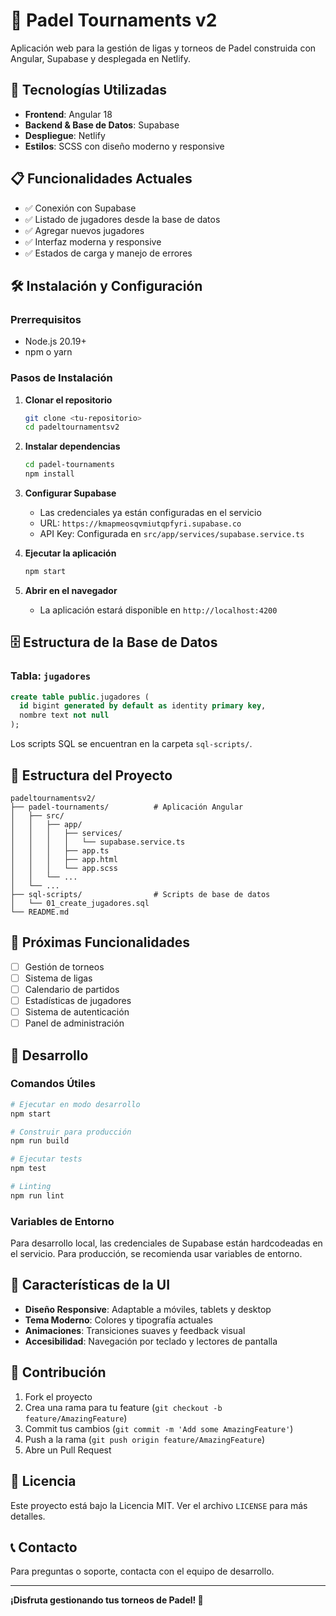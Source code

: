 # 🏓 Padel Tournaments v2

Aplicación web para la gestión de ligas y torneos de Padel construida con Angular, Supabase y desplegada en Netlify.

## 🚀 Tecnologías Utilizadas

- **Frontend**: Angular 18
- **Backend & Base de Datos**: Supabase
- **Despliegue**: Netlify
- **Estilos**: SCSS con diseño moderno y responsive

## 📋 Funcionalidades Actuales

- ✅ Conexión con Supabase
- ✅ Listado de jugadores desde la base de datos
- ✅ Agregar nuevos jugadores
- ✅ Interfaz moderna y responsive
- ✅ Estados de carga y manejo de errores

## 🛠️ Instalación y Configuración

### Prerrequisitos

- Node.js 20.19+ 
- npm o yarn

### Pasos de Instalación

1. **Clonar el repositorio**
   ```bash
   git clone <tu-repositorio>
   cd padeltournamentsv2
   ```

2. **Instalar dependencias**
   ```bash
   cd padel-tournaments
   npm install
   ```

3. **Configurar Supabase**
   - Las credenciales ya están configuradas en el servicio
   - URL: `https://kmapmeosqvmiutqpfyri.supabase.co`
   - API Key: Configurada en `src/app/services/supabase.service.ts`

4. **Ejecutar la aplicación**
   ```bash
   npm start
   ```

5. **Abrir en el navegador**
   - La aplicación estará disponible en `http://localhost:4200`

## 🗄️ Estructura de la Base de Datos

### Tabla: `jugadores`
```sql
create table public.jugadores (
  id bigint generated by default as identity primary key,
  nombre text not null
);
```

Los scripts SQL se encuentran en la carpeta `sql-scripts/`.

## 📁 Estructura del Proyecto

```
padeltournamentsv2/
├── padel-tournaments/          # Aplicación Angular
│   ├── src/
│   │   ├── app/
│   │   │   ├── services/
│   │   │   │   └── supabase.service.ts
│   │   │   ├── app.ts
│   │   │   ├── app.html
│   │   │   └── app.scss
│   │   └── ...
│   └── ...
├── sql-scripts/                # Scripts de base de datos
│   └── 01_create_jugadores.sql
└── README.md
```

## 🎯 Próximas Funcionalidades

- [ ] Gestión de torneos
- [ ] Sistema de ligas
- [ ] Calendario de partidos
- [ ] Estadísticas de jugadores
- [ ] Sistema de autenticación
- [ ] Panel de administración

## 🔧 Desarrollo

### Comandos Útiles

```bash
# Ejecutar en modo desarrollo
npm start

# Construir para producción
npm run build

# Ejecutar tests
npm test

# Linting
npm run lint
```

### Variables de Entorno

Para desarrollo local, las credenciales de Supabase están hardcodeadas en el servicio. Para producción, se recomienda usar variables de entorno.

## 📱 Características de la UI

- **Diseño Responsive**: Adaptable a móviles, tablets y desktop
- **Tema Moderno**: Colores y tipografía actuales
- **Animaciones**: Transiciones suaves y feedback visual
- **Accesibilidad**: Navegación por teclado y lectores de pantalla

## 🤝 Contribución

1. Fork el proyecto
2. Crea una rama para tu feature (`git checkout -b feature/AmazingFeature`)
3. Commit tus cambios (`git commit -m 'Add some AmazingFeature'`)
4. Push a la rama (`git push origin feature/AmazingFeature`)
5. Abre un Pull Request

## 📄 Licencia

Este proyecto está bajo la Licencia MIT. Ver el archivo `LICENSE` para más detalles.

## 📞 Contacto

Para preguntas o soporte, contacta con el equipo de desarrollo.

---

**¡Disfruta gestionando tus torneos de Padel! 🏓**